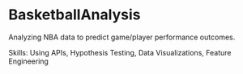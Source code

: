 # BasketballAnalysis
 Analyzing NBA data to predict game/player performance outcomes.

 Skills: Using APIs, Hypothesis Testing, Data Visualizations, Feature Engineering
